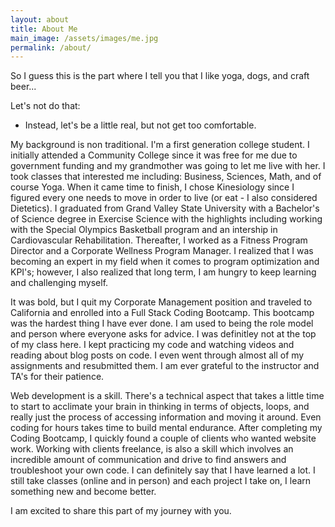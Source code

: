 ```yaml
---
layout: about
title: About Me
main_image: /assets/images/me.jpg
permalink: /about/
---
```

So I guess this is the part where I tell you that I like
yoga, dogs, and craft beer...

Let's not do that:

* Instead, let's be a little real, but not get too comfortable.

My background is non traditional. I'm a first generation college student. I initially attended a Community College since it was free for me due to government funding and my grandmother was going to let me live with her. I took classes that interested me including: Business, Sciences, Math, and 
of course Yoga. When it came time to finish, I chose Kinesiology since I figured every one needs to move in order to live (or eat - I also considered Dietetics). I graduated from Grand Valley State University with a Bachelor's of Science degree in Exercise Science with the highlights including working with the Special Olympics Basketball program and an intership in Cardiovascular Rehabilitation. Thereafter, I worked as a Fitness Program Director and a Corporate Wellness Program Manager. I realized that I was becoming an expert in my field when it comes to program optimization and KPI's; however, I also realized that long term, I am hungry to keep learning and challenging myself.

It was bold, but I quit my Corporate Management position and traveled to California and enrolled into a Full Stack Coding Bootcamp. This bootcamp was the hardest thing I have ever done. I am used to being the role model and person where everyone asks for advice. I was definitley not at the top of my class here. I kept practicing my code and watching videos and reading about blog posts on code. I even went through almost all of my assignments and resubmitted them. I am ever grateful to the instructor and TA's for their patience.

Web development is a skill. There's a technical aspect that takes a little time to start to acclimate your brain in thinking in terms of objects, loops, and really just the process of accessing information and moving it around. Even coding for hours takes time to build mental endurance. After completing my Coding Bootcamp, I quickly found a couple of clients who wanted website work. Working with clients freelance, is also a skill which involves an incredible amount of communication and drive to find answers and troubleshoot your own code. I can definitely say that I have learned a lot. I still take classes (online and in person) and each project I take on, I learn something new and become better. 

I am excited to share this part of my journey with you. 